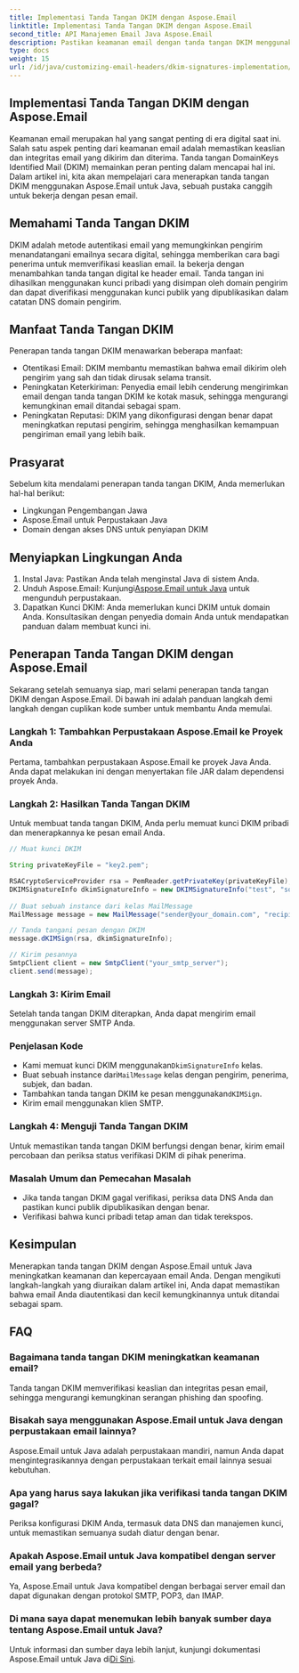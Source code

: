 ```yaml
---
title: Implementasi Tanda Tangan DKIM dengan Aspose.Email
linktitle: Implementasi Tanda Tangan DKIM dengan Aspose.Email
second_title: API Manajemen Email Java Aspose.Email
description: Pastikan keamanan email dengan tanda tangan DKIM menggunakan Aspose.Email for Java. Panduan langkah demi langkah dan kode penerapan DKIM.
type: docs
weight: 15
url: /id/java/customizing-email-headers/dkim-signatures-implementation/
---
```


## Implementasi Tanda Tangan DKIM dengan Aspose.Email

Keamanan email merupakan hal yang sangat penting di era digital saat ini. Salah satu aspek penting dari keamanan email adalah memastikan keaslian dan integritas email yang dikirim dan diterima. Tanda tangan DomainKeys Identified Mail (DKIM) memainkan peran penting dalam mencapai hal ini. Dalam artikel ini, kita akan mempelajari cara menerapkan tanda tangan DKIM menggunakan Aspose.Email untuk Java, sebuah pustaka canggih untuk bekerja dengan pesan email.

## Memahami Tanda Tangan DKIM

DKIM adalah metode autentikasi email yang memungkinkan pengirim menandatangani emailnya secara digital, sehingga memberikan cara bagi penerima untuk memverifikasi keaslian email. Ia bekerja dengan menambahkan tanda tangan digital ke header email. Tanda tangan ini dihasilkan menggunakan kunci pribadi yang disimpan oleh domain pengirim dan dapat diverifikasi menggunakan kunci publik yang dipublikasikan dalam catatan DNS domain pengirim.

## Manfaat Tanda Tangan DKIM

Penerapan tanda tangan DKIM menawarkan beberapa manfaat:
- Otentikasi Email: DKIM membantu memastikan bahwa email dikirim oleh pengirim yang sah dan tidak dirusak selama transit.
- Peningkatan Keterkiriman: Penyedia email lebih cenderung mengirimkan email dengan tanda tangan DKIM ke kotak masuk, sehingga mengurangi kemungkinan email ditandai sebagai spam.
- Peningkatan Reputasi: DKIM yang dikonfigurasi dengan benar dapat meningkatkan reputasi pengirim, sehingga menghasilkan kemampuan pengiriman email yang lebih baik.

## Prasyarat

Sebelum kita mendalami penerapan tanda tangan DKIM, Anda memerlukan hal-hal berikut:
- Lingkungan Pengembangan Jawa
- Aspose.Email untuk Perpustakaan Java
- Domain dengan akses DNS untuk penyiapan DKIM

## Menyiapkan Lingkungan Anda

1. Instal Java: Pastikan Anda telah menginstal Java di sistem Anda.
2.  Unduh Aspose.Email: Kunjungi[Aspose.Email untuk Java](https://products.aspose.com/email/java/) untuk mengunduh perpustakaan.
3. Dapatkan Kunci DKIM: Anda memerlukan kunci DKIM untuk domain Anda. Konsultasikan dengan penyedia domain Anda untuk mendapatkan panduan dalam membuat kunci ini.

## Penerapan Tanda Tangan DKIM dengan Aspose.Email

Sekarang setelah semuanya siap, mari selami penerapan tanda tangan DKIM dengan Aspose.Email. Di bawah ini adalah panduan langkah demi langkah dengan cuplikan kode sumber untuk membantu Anda memulai.

### Langkah 1: Tambahkan Perpustakaan Aspose.Email ke Proyek Anda

Pertama, tambahkan perpustakaan Aspose.Email ke proyek Java Anda. Anda dapat melakukan ini dengan menyertakan file JAR dalam dependensi proyek Anda.

### Langkah 2: Hasilkan Tanda Tangan DKIM

Untuk membuat tanda tangan DKIM, Anda perlu memuat kunci DKIM pribadi dan menerapkannya ke pesan email Anda.

```java
// Muat kunci DKIM

String privateKeyFile = "key2.pem";

RSACryptoServiceProvider rsa = PemReader.getPrivateKey(privateKeyFile);
DKIMSignatureInfo dkimSignatureInfo = new DKIMSignatureInfo("test", "some_email.com");
 
// Buat sebuah instance dari kelas MailMessage
MailMessage message = new MailMessage("sender@your_domain.com", "recipient@recipient_domain.com", "Subject", "Body");

// Tanda tangani pesan dengan DKIM
message.dKIMSign(rsa, dkimSignatureInfo);

// Kirim pesannya
SmtpClient client = new SmtpClient("your_smtp_server");
client.send(message);
```

### Langkah 3: Kirim Email

Setelah tanda tangan DKIM diterapkan, Anda dapat mengirim email menggunakan server SMTP Anda.

### Penjelasan Kode

-  Kami memuat kunci DKIM menggunakan`DkimSignatureInfo` kelas.
-  Buat sebuah instance dari`MailMessage` kelas dengan pengirim, penerima, subjek, dan badan.
-  Tambahkan tanda tangan DKIM ke pesan menggunakan`dKIMSign`.
- Kirim email menggunakan klien SMTP.

### Langkah 4: Menguji Tanda Tangan DKIM

Untuk memastikan tanda tangan DKIM berfungsi dengan benar, kirim email percobaan dan periksa status verifikasi DKIM di pihak penerima.

### Masalah Umum dan Pemecahan Masalah

- Jika tanda tangan DKIM gagal verifikasi, periksa data DNS Anda dan pastikan kunci publik dipublikasikan dengan benar.
- Verifikasi bahwa kunci pribadi tetap aman dan tidak terekspos.

## Kesimpulan

Menerapkan tanda tangan DKIM dengan Aspose.Email untuk Java meningkatkan keamanan dan kepercayaan email Anda. Dengan mengikuti langkah-langkah yang diuraikan dalam artikel ini, Anda dapat memastikan bahwa email Anda diautentikasi dan kecil kemungkinannya untuk ditandai sebagai spam.

## FAQ

### Bagaimana tanda tangan DKIM meningkatkan keamanan email?

Tanda tangan DKIM memverifikasi keaslian dan integritas pesan email, sehingga mengurangi kemungkinan serangan phishing dan spoofing.

### Bisakah saya menggunakan Aspose.Email untuk Java dengan perpustakaan email lainnya?

Aspose.Email untuk Java adalah perpustakaan mandiri, namun Anda dapat mengintegrasikannya dengan perpustakaan terkait email lainnya sesuai kebutuhan.

### Apa yang harus saya lakukan jika verifikasi tanda tangan DKIM gagal?

Periksa konfigurasi DKIM Anda, termasuk data DNS dan manajemen kunci, untuk memastikan semuanya sudah diatur dengan benar.

### Apakah Aspose.Email untuk Java kompatibel dengan server email yang berbeda?

Ya, Aspose.Email untuk Java kompatibel dengan berbagai server email dan dapat digunakan dengan protokol SMTP, POP3, dan IMAP.

### Di mana saya dapat menemukan lebih banyak sumber daya tentang Aspose.Email untuk Java?

Untuk informasi dan sumber daya lebih lanjut, kunjungi dokumentasi Aspose.Email untuk Java di[Di Sini](https://reference.aspose.com/email/java/).